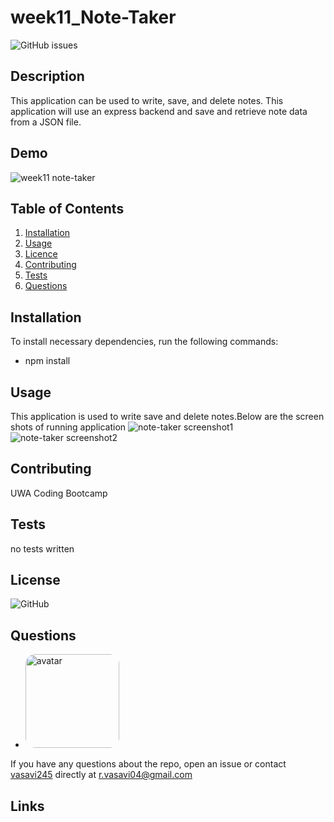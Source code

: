 # week11_Note-Taker
 ![GitHub issues](https://img.shields.io/github/issues/vasavi245/week11_Note-Taker)
  ## Description
  This application can be used to write, save, and delete notes. This application will use an express backend and save and retrieve note data from a JSON file.
 ## Demo
![week11 note-taker](https://user-images.githubusercontent.com/58574509/80931555-2ffb8600-8ded-11ea-9b95-3d79d59a2cc4.gif)
  ## Table of Contents
  1. [Installation](#Installation)
  2. [Usage](#Usage)
  3. [Licence](#License)
  4. [Contributing](#Contributing)
  5. [Tests](#Tests)
  6. [Questions](#Questions)
  ## Installation
  To install necessary dependencies, run the following commands:
  * npm install 
  ## Usage
  This application is used to write save and delete notes.Below are the screen shots of running application
  ![note-taker screenshot1](https://user-images.githubusercontent.com/58574509/80931724-448c4e00-8dee-11ea-9eec-7a4f48eddfb8.PNG)
  ![note-taker screenshot2](https://user-images.githubusercontent.com/58574509/80931742-6259b300-8dee-11ea-9561-4eaa10558ee4.PNG)
  ## Contributing
  UWA Coding Bootcamp 
  ## Tests  
  no tests written
  ## License
  ![GitHub](https://img.shields.io/github/License/vasavi245/week11_Note-Taker?style=plastic)
  ## Questions
  * <img src="https://avatars0.githubusercontent.com/u/58574509?v=4" alt="avatar" style="border-radius: 16px" width="150" />
  If you have any questions about the repo, open an issue or contact [vasavi245](https://api.github.com/users/vasavi245) directly at r.vasavi04@gmail.com
  ## Links
